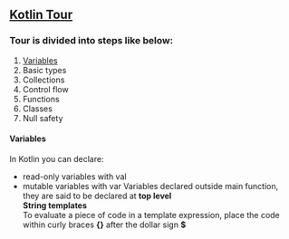 ## [Kotlin Tour](https://kotlinlang.org/docs/kotlin-tour-welcome.html)
### Tour is divided into steps like below:
 1. [Variables](#variables)
 2. Basic types
 3. Collections
 4. Control flow
 5. Functions
 6. Classes
 7. Null safety 

#### Variables
In Kotlin you can declare:
* read-only variables with val 
* mutable variables with var
Variables declared outside main function, they are said to be declared at <b>top level</b> </br>
<b>String templates</b></br>
  To evaluate a piece of code in a template expression, place the code within curly braces <b>{}</b> after the dollar sign <b>$</br>